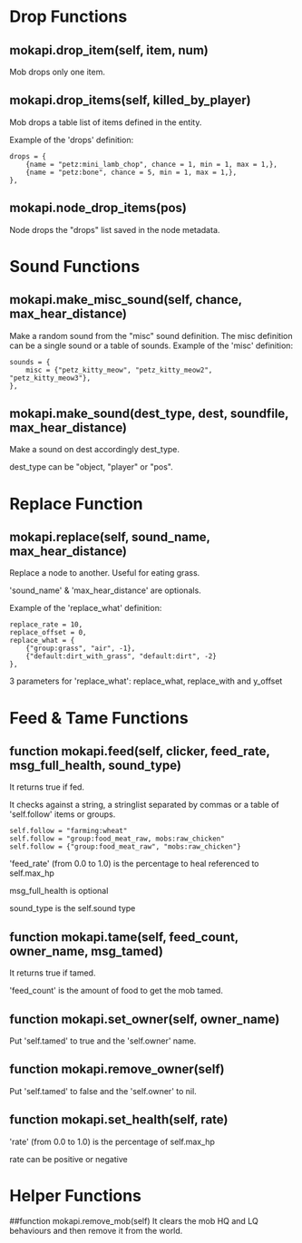 #  Drop Functions

## mokapi.drop_item(self, item, num)
Mob drops only one item.

## mokapi.drop_items(self, killed_by_player)

Mob drops a table list of items defined in the entity.

Example of the 'drops' definition:
```
drops = {
	{name = "petz:mini_lamb_chop", chance = 1, min = 1, max = 1,},
	{name = "petz:bone", chance = 5, min = 1, max = 1,},
},
```
## mokapi.node_drop_items(pos)

Node drops the "drops" list saved in the node metadata.

# Sound Functions

## mokapi.make_misc_sound(self, chance, max_hear_distance)
Make a random sound from the "misc" sound definition.
The misc definition can be a single sound or a table of sounds.
Example of the 'misc' definition:
```
sounds = {
	misc = {"petz_kitty_meow", "petz_kitty_meow2", "petz_kitty_meow3"},
},
```
## mokapi.make_sound(dest_type, dest, soundfile, max_hear_distance)
Make a sound on dest accordingly dest_type.

dest_type can be "object, "player" or "pos".

# Replace Function

## mokapi.replace(self, sound_name, max_hear_distance)
Replace a node to another. Useful for eating grass.

'sound_name' & 'max_hear_distance' are optionals.

Example of the 'replace_what' definition:
```
replace_rate = 10,
replace_offset = 0,
replace_what = {
	{"group:grass", "air", -1},
	{"default:dirt_with_grass", "default:dirt", -2}
},
```
3 parameters for 'replace_what': replace_what, replace_with and y_offset

# Feed & Tame Functions

## function mokapi.feed(self, clicker, feed_rate, msg_full_health, sound_type)

It returns true if fed.

It checks against a string, a stringlist separated by commas or a table of 'self.follow' items or groups.
```
self.follow = "farming:wheat"
self.follow = "group:food_meat_raw, mobs:raw_chicken"
self.follow = {"group:food_meat_raw", "mobs:raw_chicken"}
```
'feed_rate' (from 0.0 to 1.0) is the percentage to heal referenced to self.max_hp

msg_full_health is optional

sound_type is the self.sound type

## function mokapi.tame(self, feed_count, owner_name, msg_tamed)
It returns true if tamed.

'feed_count' is the amount of food to get the mob tamed.

## function mokapi.set_owner(self, owner_name)
Put 'self.tamed' to true and the 'self.owner' name.

## function mokapi.remove_owner(self)
Put 'self.tamed' to false and the 'self.owner' to nil.

## function mokapi.set_health(self, rate)
'rate' (from 0.0 to 1.0) is the percentage of self.max_hp

rate can be positive or negative

# Helper Functions

##function mokapi.remove_mob(self)
It clears the mob HQ and LQ behaviours and then remove it from the world.
